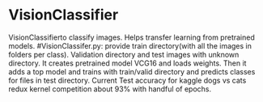# VisionClassifier
VisionClassifierto classify images. Helps transfer learning from pretrained models.
#VisionClassifer.py: 
provide train directory(with all the images in folders per class). Validation directory and
test images with unknown directory. It creates pretrained model VCG16 and loads weights. Then 
it adds a top model and trains with train/valid directory and predicts classes for files in test directory.
Current Test accuracy for kaggle dogs vs cats redux kernel competition about 93% with handful of epochs.
